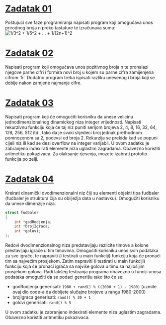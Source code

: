 # [Zadatak 01](./Zadatak%2001.cpp)

Poštujući sve faze programiranja napisati program koji omogućava unos prirodnog broja n preko tastature te izračunava sumu:  
![1/3^2 + 1/5^2 + ... + 1/(2n+1)^2](https://latex.codecogs.com/png.latex?\frac{1}{3^2}&space;&plus;&space;\frac{1}{5^2}&space;&plus;&space;...&space;&plus;&space;\frac{1}{(2n&plus;1)^2})


# [Zadatak 02](./Zadatak%2002.cpp)

Napisati program koji omogućava unos pozitivnog broja n te pronalazi njegove parne cifri i formira novi broj u kojem su parne cifra zamijenjena cifrom '5'. Dodatno program treba ispisati razliku unesenog i broja koji se dobije nakon zamjene najmanje cifre.


# [Zadatak 03](./Zadatak%2003.cpp)

Napisati program koji će omogućiti korisniku da unese velicinu jednodimenzionalnog dinamickog niza integer vrijednosti. Napisati rekurzivnu funkciju koja će taj niz puniti serijom brojeva 2, 4, 8, 16, 32, 64, 128, 256, 512 itd., tako da je svaki slijedeci broj jednak prethodnom pomnozenom sa 2, pocevsi od broja 2. Rekurzija se prekida kad se popuni cijeli niz ili kad se desi overflow na integer varijabli. U ovom zadatku je zabranjeno indexirati elemente niza uglastim zagradama. Obavezno koristiti aritmetiku pokazivaca.
Za olaksanje rjesenja, mozete izabrati prototip funkcija po zelji.


# [Zadatak 04](./Zadatak%2004.cpp)

Kreirati dinamički dvodimenzionalni niz čiji su elementi objekti tipa fudbaler (fudbaler je struktura čija su obilježja data u nastavku). Omogućiti korisniku da unese dimenzije niza.

```cpp
struct fudbaler
{
	int *godRodjenja;
	int *brojIgraca;
	int *golovi;
};
```

Redovi dvodimenzionalnog niza predstavljaju razlicite timove a kolone prestavljaju igrače u tim timovima. Omogućiti korisniku unos svih podataka za sve igrače, te napraviti (i testirati u main funkciji) funkciju koja će pronaći tim sa najvećim prosjekom. Zatim napraviti  (i testirati u main funkciji) funkciju koja će pronaći igrača sa najviše golova u timu sa najlošijim prosjekom golova.
Radi lakšeg testiranja programa obavezno u funciji unosa podataka omogućiti da se podaci generišu tako što će se:
* godRodjenja generisati: `1980 + rand() % ((2000 + 1) - 1980)` (uzmite ovaj dio code-a da dobijete slučajne brojeve u rangu 1980-2000)
* brojIgraca generisati: `rand() % 30 + 1`
* golovi generisati: `rand() % 5`

U ovom zadatku je zabranjeno indexirati elemente niza uglastim zagradama. Obavezno koristiti aritmetiku pokazivaca.
